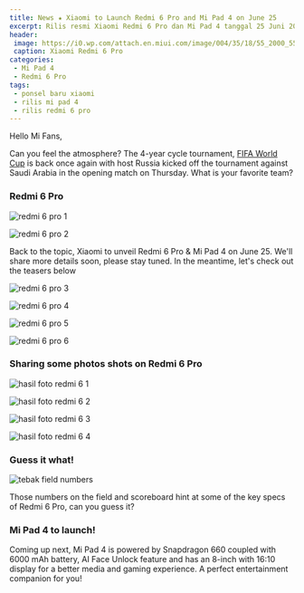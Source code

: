 ```yaml
---
title: News ★ Xiaomi to Launch Redmi 6 Pro and Mi Pad 4 on June 25
excerpt: Rilis resmi Xiaomi Redmi 6 Pro dan Mi Pad 4 tanggal 25 Juni 2018
header:
 image: https://i0.wp.com/attach.en.miui.com/image/004/35/18/55_2000_550.jpg)
 caption: Xiaomi Redmi 6 Pro
categories:
 - Mi Pad 4
 - Redmi 6 Pro
tags:
 - ponsel baru xiaomi
 - rilis mi pad 4
 - rilis redmi 6 pro
---
```

Hello Mi Fans,

Can you feel the atmosphere? The 4-year cycle tournament, [FIFA World Cup](https://mi.knoacc.org/piala-dunia-2018-hd) is back once again with host Russia kicked off the tournament against Saudi Arabia in the opening match on Thursday. What is your favorite team?

### Redmi 6 Pro

![redmi 6 pro 1](https://i0.wp.com/attach.en.miui.com/image/004/34/82/89_2000_550.jpg)

![redmi 6 pro 2](https://i0.wp.com/attach.en.miui.com/image/004/34/82/87_2000_550.jpg)

Back to the topic, Xiaomi to unveil Redmi 6 Pro & Mi Pad 4 on June 25. We'll share more details soon, please stay tuned. In the meantime, let's check out the teasers below

![redmi 6 pro 3](https://i0.wp.com/attach.en.miui.com/image/004/35/18/51_2000_550.jpg)

![redmi 6 pro 4](https://i0.wp.com/attach.en.miui.com/image/004/35/18/52_2000_550.jpg)

![redmi 6 pro 5](https://i0.wp.com/attach.en.miui.com/image/004/35/18/54_2000_550.jpg)

![redmi 6 pro 6](https://i0.wp.com/attach.en.miui.com/image/004/35/18/56_2000_550.jpg)


### Sharing some photos shots on Redmi 6 Pro

![hasil foto redmi 6 1](https://i0.wp.com/attach.en.miui.com/image/004/36/94/30_2000_550.jpg)

![hasil foto redmi 6 2](https://i0.wp.com/attach.en.miui.com/image/004/36/94/32_2000_550.jpg)

![hasil foto redmi 6 3](https://i0.wp.com/attach.en.miui.com/image/004/36/94/31_2000_550.jpg)

![hasil foto redmi 6 4](https://i0.wp.com/attach.en.miui.com/image/004/36/94/29_2000_550.jpg)

### Guess it what!

![tebak field numbers](https://i0.wp.com/attach.en.miui.com/album/201806/20/102850q0dfctawazeftmcd.jpg)

Those numbers on the field and scoreboard hint at some of the key specs of Redmi 6 Pro, can you guess it?

### Mi Pad 4 to launch!

Coming up next, Mi Pad 4 is powered by Snapdragon 660 coupled with 6000 mAh battery,  AI Face Unlock feature and has an 8-inch with 16:10 display for a better media and gaming experience. A perfect entertainment companion for you!
